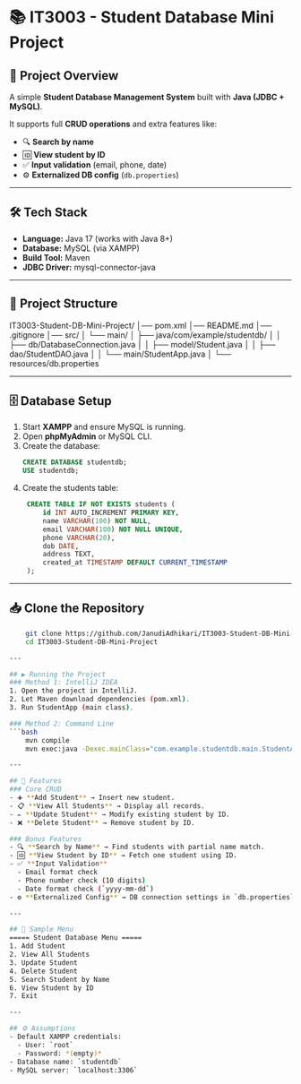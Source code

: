 # 📚 IT3003 - Student Database Mini Project

## 📌 Project Overview
A simple **Student Database Management System** built with **Java (JDBC + MySQL)**.  

It supports full **CRUD operations** and extra features like:  
- 🔍 **Search by name**  
- 🆔 **View student by ID**  
- ✅ **Input validation** (email, phone, date)  
- ⚙️ **Externalized DB config** (`db.properties`)

---

## 🛠️ Tech Stack
- **Language:** Java 17 (works with Java 8+)  
- **Database:** MySQL (via XAMPP)  
- **Build Tool:** Maven  
- **JDBC Driver:** mysql-connector-java 

---

## 📂 Project Structure
IT3003-Student-DB-Mini-Project/
│── pom.xml
│── README.md
│── .gitignore
│── src/
│ └── main/
│ ├── java/com/example/studentdb/
│ │ ├── db/DatabaseConnection.java
│ │ ├── model/Student.java
│ │ ├── dao/StudentDAO.java
│ │ └── main/StudentApp.java
│ └── resources/db.properties

---

## 🗄️ Database Setup
1. Start **XAMPP** and ensure MySQL is running.  
2. Open **phpMyAdmin** or MySQL CLI.  
3. Create the database:
   ```sql
   CREATE DATABASE studentdb;
   USE studentdb;

4. Create the students table:
   ```sql
    CREATE TABLE IF NOT EXISTS students (
        id INT AUTO_INCREMENT PRIMARY KEY,
        name VARCHAR(100) NOT NULL,
        email VARCHAR(100) NOT NULL UNIQUE,
        phone VARCHAR(20),
        dob DATE,
        address TEXT,
        created_at TIMESTAMP DEFAULT CURRENT_TIMESTAMP
    );

---

## 📥 Clone the Repository
```bash
    git clone https://github.com/JanudiAdhikari/IT3003-Student-DB-Mini-Project.git
    cd IT3003-Student-DB-Mini-Project

---

## ▶️ Running the Project
### Method 1: IntelliJ IDEA
1. Open the project in IntelliJ.
2. Let Maven download dependencies (pom.xml).
3. Run StudentApp (main class).

### Method 2: Command Line
```bash
    mvn compile
    mvn exec:java -Dexec.mainClass="com.example.studentdb.main.StudentApp"

---

## 📖 Features
### Core CRUD
- ➕ **Add Student** → Insert new student.  
- 📋 **View All Students** → Display all records.  
- ✏️ **Update Student** → Modify existing student by ID.  
- ❌ **Delete Student** → Remove student by ID.  

### Bonus Features
- 🔍 **Search by Name** → Find students with partial name match.  
- 🆔 **View Student by ID** → Fetch one student using ID.  
- ✅ **Input Validation**  
  - Email format check  
  - Phone number check (10 digits)  
  - Date format check (`yyyy-mm-dd`)  
- ⚙️ **Externalized Config** → DB connection settings in `db.properties`.  

---

## 📸 Sample Menu
===== Student Database Menu =====
1. Add Student
2. View All Students
3. Update Student
4. Delete Student
5. Search Student by Name
6. View Student by ID
7. Exit

---

## ⚙️ Assumptions
- Default XAMPP credentials:  
  - User: `root`  
  - Password: *(empty)*  
- Database name: `studentdb`  
- MySQL server: `localhost:3306`
